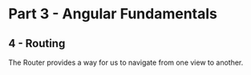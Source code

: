 # Part 3 - Angular Fundamentals
## 4 - Routing

The Router provides a way for us to navigate from one view to another.
